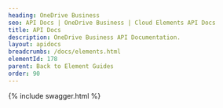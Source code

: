 ```yaml
---
heading: OneDrive Business
seo: API Docs | OneDrive Business | Cloud Elements API Docs
title: API Docs
description: OneDrive Business API Documentation.
layout: apidocs
breadcrumbs: /docs/elements.html
elementId: 178
parent: Back to Element Guides
order: 90
---
```


{% include swagger.html %}
